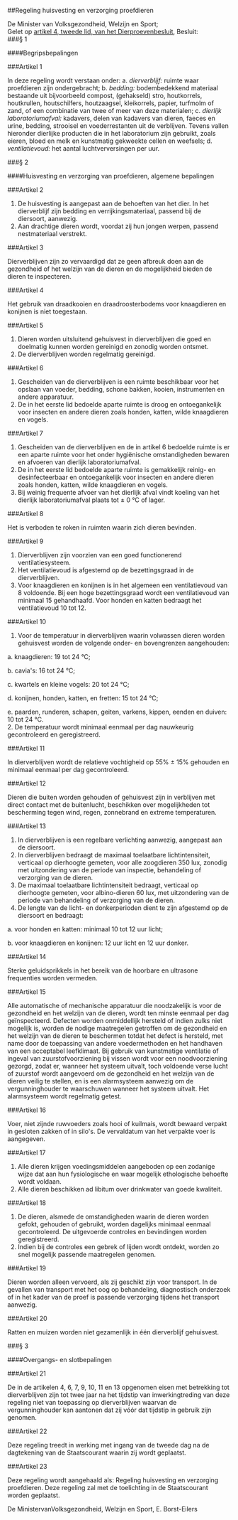<meta http-equiv='Content-Type' content='text/html; charset=utf-8' />

##Regeling huisvesting en verzorging proefdieren

De Minister van Volksgezondheid, Welzijn en Sport;  
Gelet op [artikel 4, tweede lid, van het Dierproevenbesluit](../../../../../../../AMvB/dierproevenbesluit/BWBR0003802/README.md),
Besluit:      
###§  1  

####Begripsbepalingen

###Artikel  1  

In deze regeling wordt verstaan onder: a. *dierverblijf:*   ruimte waar proefdieren zijn ondergebracht;  b. *bedding:*   bodembedekkend materiaal bestaande uit bijvoorbeeld compost, (gehakseld) stro, houtkorrels, houtkrullen, houtschilfers, houtzaagsel, kleikorrels, papier, turfmolm of zand, of een combinatie van twee of meer van deze materialen;  c. *dierlijk laboratoriumafval:*   kadavers, delen van kadavers van dieren, faeces en urine, bedding, strooisel en voederrestanten uit de verblijven. Tevens vallen hieronder dierlijke producten die in het laboratorium zijn gebruikt, zoals eieren, bloed en melk en kunstmatig gekweekte cellen en weefsels;  d. *ventilatievoud:*   het aantal luchtverversingen per uur.   

###§  2  

####Huisvesting en verzorging van proefdieren, algemene bepalingen

###Artikel  2  

1.  De huisvesting is aangepast aan de behoeften van het dier. In het dierverblijf zijn bedding en verrijkingsmateriaal, passend bij de diersoort, aanwezig.   
2.  Aan drachtige dieren wordt, voordat zij hun jongen werpen, passend nestmateriaal verstrekt.  

###Artikel  3  

Dierverblijven zijn zo vervaardigd dat ze geen afbreuk doen aan de gezondheid of het welzijn van de dieren en de mogelijkheid bieden de dieren te inspecteren. 

###Artikel  4  

Het gebruik van draadkooien en draadroosterbodems voor knaagdieren en konijnen is niet toegestaan. 

###Artikel  5  

1.  Dieren worden uitsluitend gehuisvest in dierverblijven die goed en doelmatig kunnen worden gereinigd en zonodig worden ontsmet.   
2.  De dierverblijven worden regelmatig gereinigd.  

###Artikel  6  

1.  Gescheiden van de dierverblijven is een ruimte beschikbaar voor het opslaan van voeder, bedding, schone bakken, kooien, instrumenten en andere apparatuur.   
2.  De in het eerste lid bedoelde aparte ruimte is droog en ontoegankelijk voor insecten en andere dieren zoals honden, katten, wilde knaagdieren en vogels.  

###Artikel  7  

1.  Gescheiden van de dierverblijven en de in artikel 6 bedoelde ruimte is er een aparte ruimte voor het onder hygiënische omstandigheden bewaren en afvoeren van dierlijk laboratoriumafval.   
2.  De in het eerste lid bedoelde aparte ruimte is gemakkelijk reinig- en desinfecteerbaar en ontoegankelijk voor insecten en andere dieren zoals honden, katten, wilde knaagdieren en vogels.   
3.  Bij weinig frequente afvoer van het dierlijk afval vindt koeling van het dierlijk laboratoriumafval plaats tot ± 0 °C of lager.  

###Artikel  8  

Het is verboden te roken in ruimten waarin zich dieren bevinden. 

###Artikel  9  

1.  Dierverblijven zijn voorzien van een goed functionerend ventilatiesysteem.   
2.  Het ventilatievoud is afgestemd op de bezettingsgraad in de dierverblijven.   
3.  Voor knaagdieren en konijnen is in het algemeen een ventilatievoud van 8 voldoende. Bij een hoge bezettingsgraad wordt een ventilatievoud van minimaal 15 gehandhaafd. Voor honden en katten bedraagt het ventilatievoud 10 tot 12.  

###Artikel  10  

1.  Voor de temperatuur in dierverblijven waarin volwassen dieren worden gehuisvest worden de volgende onder- en bovengrenzen aangehouden: 

a.  knaagdieren: 19 tot 24 °C; 

b.  cavia's: 16 tot 24 °C; 

c.  kwartels en kleine vogels: 20 tot 24 °C; 

d.  konijnen, honden, katten, en fretten: 15 tot 24 °C; 

e.  paarden, runderen, schapen, geiten, varkens, kippen, eenden en duiven: 10 tot 24 °C.    
2.  De temperatuur wordt minimaal eenmaal per dag nauwkeurig gecontroleerd en geregistreerd.  

###Artikel  11  

In dierverblijven wordt de relatieve vochtigheid op 55% ± 15% gehouden en minimaal eenmaal per dag gecontroleerd. 

###Artikel  12  

Dieren die buiten worden gehouden of gehuisvest zijn in verblijven met direct contact met de buitenlucht, beschikken over mogelijkheden tot bescherming tegen wind, regen, zonnebrand en extreme temperaturen. 

###Artikel  13  

1.  In dierverblijven is een regelbare verlichting aanwezig, aangepast aan de diersoort.   
2.  In dierverblijven bedraagt de maximaal toelaatbare lichtintensiteit, verticaal op dierhoogte gemeten, voor alle zoogdieren 350 lux, zonodig met uitzondering van de periode van inspectie, behandeling of verzorging van de dieren.   
3.  De maximaal toelaatbare lichtintensiteit bedraagt, verticaal op dierhoogte gemeten, voor albino-dieren 60 lux, met uitzondering van de periode van behandeling of verzorging van de dieren.   
4.  De lengte van de licht- en donkerperioden dient te zijn afgestemd op de diersoort en bedraagt: 

a.  voor honden en katten: minimaal 10 tot 12 uur licht; 

b.  voor knaagdieren en konijnen: 12 uur licht en 12 uur donker.   

###Artikel  14  

Sterke geluidsprikkels in het bereik van de hoorbare en ultrasone frequenties worden vermeden. 

###Artikel  15  

Alle automatische of mechanische apparatuur die noodzakelijk is voor de gezondheid en het welzijn van de dieren, wordt ten minste eenmaal per dag geïnspecteerd. Defecten worden onmiddellijk hersteld of indien zulks niet mogelijk is, worden de nodige maatregelen getroffen om de gezondheid en het welzijn van de dieren te beschermen totdat het defect is hersteld, met name door de toepassing van andere voedermethoden en het handhaven van een acceptabel leefklimaat. Bij gebruik van kunstmatige ventilatie of ingeval van zuurstofvoorziening bij vissen wordt voor een noodvoorziening gezorgd, zodat er, wanneer het systeem uitvalt, toch voldoende verse lucht of zuurstof wordt aangevoerd om de gezondheid en het welzijn van de dieren veilig te stellen, en is een alarmsysteem aanwezig om de vergunninghouder te waarschuwen wanneer het systeem uitvalt. Het alarmsysteem wordt regelmatig getest. 

###Artikel  16  

Voer, niet zijnde ruwvoeders zoals hooi of kuilmais, wordt bewaard verpakt in gesloten zakken of in silo's. De vervaldatum van het verpakte voer is aangegeven. 

###Artikel  17  

1.  Alle dieren krijgen voedingsmiddelen aangeboden op een zodanige wijze dat aan hun fysiologische en waar mogelijk ethologische behoefte wordt voldaan.   
2.  Alle dieren beschikken ad libitum over drinkwater van goede kwaliteit.  

###Artikel  18  

1.  De dieren, alsmede de omstandigheden waarin de dieren worden gefokt, gehouden of gebruikt, worden dagelijks minimaal eenmaal gecontroleerd. De uitgevoerde controles en bevindingen worden geregistreerd.   
2.  Indien bij de controles een gebrek of lijden wordt ontdekt, worden zo snel mogelijk passende maatregelen genomen.  

###Artikel  19  

Dieren worden alleen vervoerd, als zij geschikt zijn voor transport. In de gevallen van transport met het oog op behandeling, diagnostisch onderzoek of in het kader van de proef is passende verzorging tijdens het transport aanwezig. 

###Artikel  20  

Ratten en muizen worden niet gezamenlijk in één dierverblijf gehuisvest. 

###§  3  

####Overgangs- en slotbepalingen

###Artikel  21  

De in de artikelen 4, 6, 7, 9, 10, 11 en 13 opgenomen eisen met betrekking tot dierverblijven zijn tot twee jaar na het tijdstip van inwerkingtreding van deze regeling niet van toepassing op dierverblijven waarvan de vergunninghouder kan aantonen dat zij vóór dat tijdstip in gebruik zijn genomen. 

###Artikel  22  

Deze regeling treedt in werking met ingang van de tweede dag na de dagtekening van de Staatscourant waarin zij wordt geplaatst. 

###Artikel  23  

Deze regeling wordt aangehaald als: Regeling huisvesting en verzorging proefdieren. 
Deze regeling zal met de toelichting in de Staatscourant worden geplaatst.   

De
MinistervanVolksgezondheid, Welzijn en Sport, 
E. Borst-Eilers      
